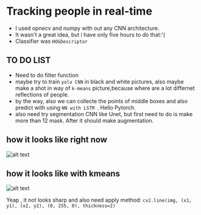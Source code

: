 # Tracking people in real-time



- I used opnecv and numpy with out any CNN architecture.
-  It wasn't a great idea, but i have only five hours to do that:'(
- Сlassifier was `HOGDescriptor`

## **TO DO LIST**

- Need to do filter function
- maybe try to train `yolo CNN` in black and white pictures, also maybe make a shot in way of `k-means` picture,because where are a lot differnet reflections of people.
- by the way, also we can collecte the points of middle boxes and also predict with using `NN with LSTM `. Hello Pytorch.
- also  need try segmentation CNN like Unet, but first need to do is make more than 12 mask. After it should make augmentation.

## how it looks like right now
![alt text](https://i.ibb.co/VgDJ4Cs/photo-2023-04-02-21-58-01.jpg)

## how it looks like with kmeans
![alt text](https://i.ibb.co/6FtNkKm/iz2-LDu-E-JTs.jpg)

Yeap , it not looks sharp and also need apply method: `cv2.line(img, (x1, y1), (x2, y2), (0, 255, 0), thickness=2)`

 
